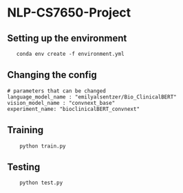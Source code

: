 # NLP-CS7650-Project

## Setting up the environment
```
   conda env create -f environment.yml
``` 

## Changing the config
```
# parameters that can be changed
language_model_name : "emilyalsentzer/Bio_ClinicalBERT"
vision_model_name : "convnext_base"
experiment_name: "bioclinicalBERT_convnext"
```

## Training
``` 
    python train.py
```

## Testing
```
    python test.py
```